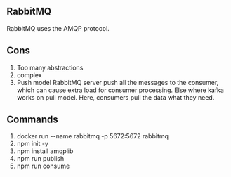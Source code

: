 ## RabbitMQ
RabbitMQ uses the AMQP protocol.

## Cons
1. Too many abstractions
2. complex
3. Push model
    RabbitMQ server push all the messages to the consumer, which can cause extra load for consumer processing.
    Else where kafka works on pull model. Here, consumers pull the data what they need.
## Commands
1. docker run --name rabbitmq -p 5672:5672 rabbitmq
2. npm init -y
3. npm install amqplib
4. npm run publish <arg>
5. npm run consume